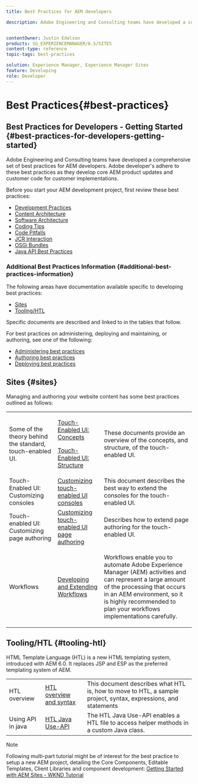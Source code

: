 ```yaml
---
title: Best Practices for AEM developers

description: Adobe Engineering and Consulting teams have developed a comprehensive set of best practices for AEM developers.


contentOwner: Justin Edelson
products: SG_EXPERIENCEMANAGER/6.5/SITES
content-type: reference
topic-tags: best-practices

solution: Experience Manager, Experience Manager Sites
feature: Developing
role: Developer
---
```

# Best Practices{#best-practices}

## Best Practices for Developers - Getting Started {#best-practices-for-developers-getting-started}

Adobe Engineering and Consulting teams have developed a comprehensive set of best practices for AEM developers. Adobe developer's adhere to these best practices as they develop core AEM product updates and customer code for customer implementations.

Before you start your AEM development project, first review these best practices:

* [Development Practices](/help/sites-developing/development-practices.md)
* [Content Architecture](/help/sites-developing/content-architecture.md)
* [Software Architecture](/help/sites-developing/software-architecture.md)
* [Coding Tips](/help/sites-developing/coding-tips.md)
* [Code Pitfalls](/help/sites-developing/code-pitfalls.md)
* [JCR Interaction](/help/sites-developing/jcr-integration.md)
* [OSGi Bundles](/help/sites-developing/osgi-bundles.md)
* [Java API Best Practices](https://experienceleague.adobe.com/docs/experience-manager-learn/foundation/development/understand-java-api-best-practices.html)

### Additional Best Practices Information {#additional-best-practices-information}

The following areas have documentation available specific to developing best practices:

* [Sites](#sites)
* [Tooling/HTL](#tooling-htl)

Specific documents are described and linked to in the tables that follow.

For best practices on administering, deploying and maintaining, or authoring, see one of the following:

* [Administering best practices](/help/sites-administering/administer-best-practices.md)
* [Authoring best practices](/help/sites-authoring/best-practices.md)
* [Deploying best practices](/help/sites-deploying/best-practices.md)

## Sites {#sites}

Managing and authoring your website content has some best practices outlined as follows:

<table>
 <tbody>
  <tr>
   <td>Some of the theory behind the standard, touch-enabled UI.</td>
   <td><p><a href="/help/sites-developing/touch-ui-concepts.md">Touch-Enabled UI: Concepts</a></p> <p><a href="/help/sites-developing/touch-ui-structure.md">Touch-Enabled UI: Structure</a></p> </td>
   <td>These documents provide an overview of the concepts, and structure, of the touch-enabled UI.</td>
  </tr>
  <tr>
   <td>Touch-Enabled UI: Customizing consoles </td>
   <td><a href="/help/sites-developing/customizing-consoles-touch.md">Customizing touch-enabled UI consoles</a></td>
   <td>This document describes the best way to extend the consoles for the touch-enabled UI.</td>
  </tr>
  <tr>
   <td>Touch-enabled UI: Customizing page authoring</td>
   <td><a href="/help/sites-developing/customizing-page-authoring-touch.md">Customizing touch-enabled UI page authoring</a></td>
   <td>Describes how to extend page authoring for the touch-enabled UI.</td>
  </tr>
  <tr>
   <td>Workflows</td>
   <td><a href="/help/sites-developing/workflows-best-practices.md">Developing and Extending Workflows</a></td>
   <td><p>Workflows enable you to automate Adobe Experience Manager (AEM) activities and can represent a large amount of the processing that occurs in an AEM environment, so it is highly recommended to plan your workflows implementations carefully.</p> </td>
  </tr>
 </tbody>
</table>

## Tooling/HTL {#tooling-htl}

HTML Template Language (HTL) is a new HTML templating system, introduced with AEM 6.0. It replaces JSP and ESP as the preferred templating system of AEM.

||||
|---|---|---|
| HTL overview | [HTL overview and syntax](https://experienceleague.adobe.com/docs/experience-manager-htl/content/overview.html) |This document describes what HTL is, how to move to HTL, a sample project, syntax, expressions, and statements |
| Using API in java | [HTL Java Use-API](https://helpx.adobe.com/experience-manager/htl/using/use-api.html) |The HTL Java Use-API enables a HTL file to access helper methods in a custom Java class.  |

>[!NOTE]
>
>Following multi-part tutorial might be of interest for the best practice to setup a new AEM project, detailing the Core Components, Editable Templates, Client Libraries and component development:
>[Getting Started with AEM Sites - WKND Tutorial](https://helpx.adobe.com/experience-manager/kt/sites/using/getting-started-wknd-tutorial-develop.html)
